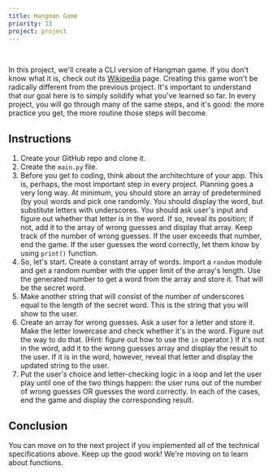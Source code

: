 ```yaml
---
title: Hangman Game
priority: 13
project: project
---
```


<br>

In this project, we'll create a CLI version of Hangman game. If you don't know what it is, check out its [Wikipedia](<https://en.wikipedia.org/wiki/Hangman_(game)>) page. Creating this game won't be radically different from the previous project. It's important to understand that our goal here is to simply solidify what you've learned so far. In every project, you will go through many of the same steps, and it's good: the more practice you get, the more routine those steps will become.

## Instructions

1. Create your GitHub repo and clone it.
2. Create the `main.py` file.
3. Before you get to coding, think about the architechture of your app. This is, perhaps, the most important step in every project. Planning goes a very long way. At minimum, you should store an array of predetermined (by you) words and pick one randomly. You should display the word, but substitute letters with underscores. You should ask user's input and figure out whether that letter is in the word. If so, reveal its position; if not, add it to the array of wrong guesses and display that array. Keep track of the number of wrong guesses. If the user exceeds that number, end the game. If the user guesses the word correctly, let them know by using `print()` function.
4. So, let's start. Create a constant array of words. Import a `random` module and get a random number with the upper limit of the array's length. Use the generated number to get a word from the array and store it. That will be the secret word.
5. Make another string that will consist of the number of underscores equal to the length of the secret word. This is the string that you will show to the user.
6. Create an array for wrong guesses. Ask a user for a letter and store it. Make the letter lowercase and check whether it's in the word. Figure out the way to do that. (Hint: figure out how to use the `in` operator.) If it's not in the word, add it to the wrong guesses array and display the result to the user. If it is in the word, however, reveal that letter and display the updated string to the user.
7. Put the user's choice and letter-checking logic in a loop and let the user play until one of the two things happen: the user runs out of the number of wrong guesses OR guesses the word correctly. In each of the cases, end the game and display the corresponding result.

## Conclusion

You can move on to the next project if you implemented all of the technical specifications above. Keep up the good work! We're moving on to learn about functions.
